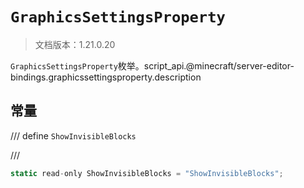 # `GraphicsSettingsProperty`

> 文档版本：1.21.0.20

`GraphicsSettingsProperty`枚举。script_api.@minecraft/server-editor-bindings.graphicssettingsproperty.description

## 常量

/// define
`ShowInvisibleBlocks`


///

```js
static read-only ShowInvisibleBlocks = "ShowInvisibleBlocks";
```

